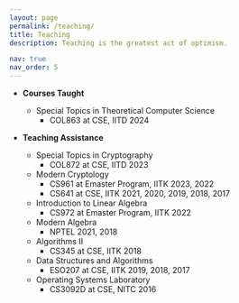 ```yaml
---
layout: page
permalink: /teaching/
title: Teaching
description: Teaching is the greatest act of optimism.

nav: true
nav_order: 5
---
```

* __Courses Taught__
  	* Special Topics in Theoretical Computer Science
  	  	* COL863 at CSE, IITD 2024
  	  	  
* __Teaching Assistance__
 	* Special Topics in Cryptography
  		* COL872 at CSE, IITD 2023
	* Modern Cryptology
		* CS961 at Emaster Program, IITK 2023, 2022
		* CS641 at CSE, IITK 2021, 2020, 2019, 2018, 2017
	* Introduction to Linear Algebra
		* CS972 at Emaster Program, IITK 2022
	* Modern Algebra
		* NPTEL 2021, 2018
  	* Algorithms II
  	  	* CS345 at CSE, IITK 2018   
	* Data Structures and Algorithms
		* ESO207 at CSE, IITK 2019, 2018, 2017
	* Operating Systems Laboratory
   		* CS3092D at CSE, NITC 2016

